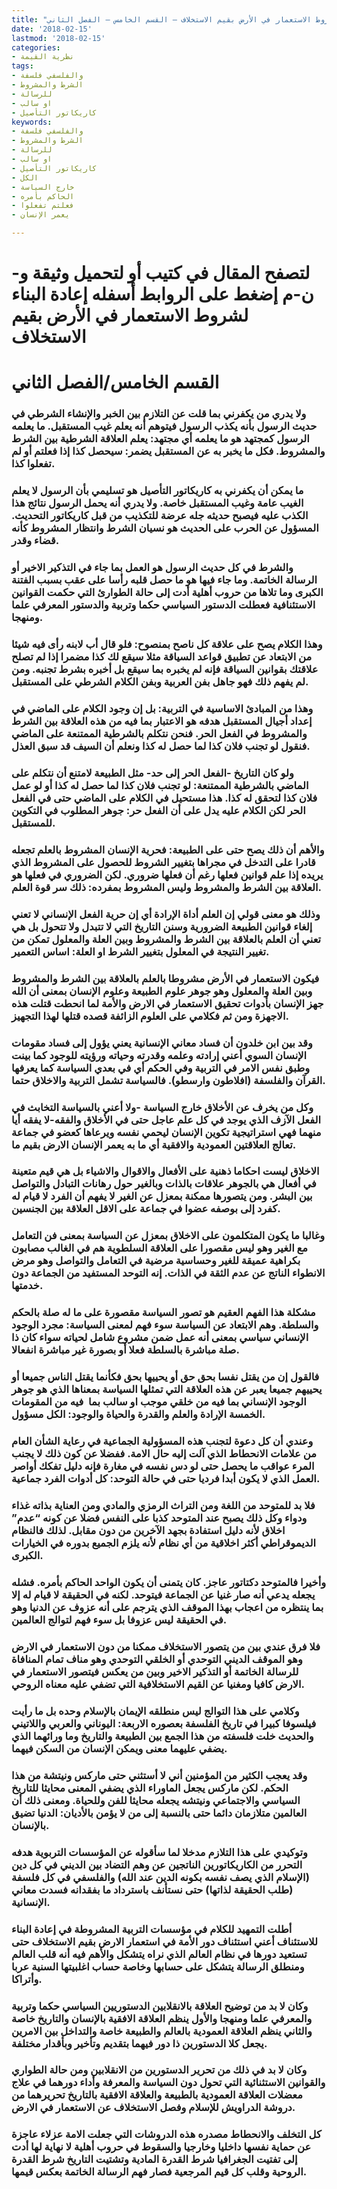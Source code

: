 ```yaml
---
title: "إعادة البناء لشروط الاستعمار في الأرض بقيم الاستخلاف – القسم الخامس – الفصل الثاني"
date: '2018-02-15'
lastmod: '2018-02-15'
categories:
- نظرية القيمة
tags:
- والفلسفي فلسفة
- الشرط والمشروط
- للرسالة
- او سالب
- كاريكاتور التأصيل
keywords:
- والفلسفي فلسفة
- الشرط والمشروط
- للرسالة
- او سالب
- كاريكاتور التأصيل
- الكل
- خارج السياسة
- الحاكم بأمره
- فعلتم تفعلوا
- يعمر الإنسان

---
```

# **لتصفح المقال في كتيب أو لتحميل وثيقة و-ن-م إضغط على الروابط أسفله** **إعادة البناء لشروط الاستعمار في الأرض بقيم الاستخلاف**

# **القسم الخامس/الفصل الثاني**

### ولا يدري من يكفرني بما قلت عن التلازم بين الخبر والإنشاء الشرطي في حديث الرسول بأنه يكذب الرسول فيتوهم أنه يعلم غيب المستقبل. ما يعلمه الرسول كمجتهد هو ما يعلمه أي مجتهد: يعلم العلاقة الشرطية بين الشرط والمشروط. فكل ما يخبر به عن المستقبل يضمر: سيحصل كذا إذا فعلتم أو لم تفعلوا كذا.

### ما يمكن أن يكفرني به كاريكاتور التأصيل هو تسليمي بأن الرسول لا يعلم الغيب عامة وغيب المستقبل خاصة. ولا يدري أنه يحمل الرسول نتائج هذا الكذب عليه فيصبح حديثه جله عرضة للتكذيب من قبل كاريكاتور التحديث. المسؤول عن الحرب على الحديث هو نسيان الشرط وانتظار المشروط كأنه قضاء وقدر.

### والشرط في كل حديث الرسول هو العمل بما جاء في التذكير الاخير أو الرسالة الخاتمة. وما جاء فيها هو ما حصل قلبه رأسا على عقب بسبب الفتنة الكبرى وما تلاها من حروب أهلية أدت إلى حالة الطوارئ التي حكمت القوانين الاستئنافية فعطلت الدستور السياسي حكما وتربية والدستور المعرفي علما ومنهجا.

### وهذا الكلام يصح على علاقة كل ناصح بمنصوح: فلو قال أب لابنه رأى فيه شيئا من الابتعاد عن تطبيق قواعد السياقة مثلا سيقع لك كذا مضمرا إذا لم تصلح علاقتك بقوانين السياقة فإنه لم يخبره بما سيقع بل أخبره بشرط تجنبه. ومن لم يفهم ذلك فهو جاهل بفن العربية وبفن الكلام الشرطي على المستقبل.

### وهذا من المبادئ الاساسية في التربية: بل إن وجود الكلام على الماضي في إعداد أجيال المستقبل هدفه هو الاعتبار بما فيه من هذه العلاقة بين الشرط والمشروط في الفعل الحر. فنحن نتكلم بالشرطية الممتنعة على الماضي فنقول لو تجنب فلان كذا لما حصل له كذا ونعلم أن السيف قد سبق العذل.

### ولو كان التاريخ -الفعل الحر إلى حد- مثل الطبيعة لامتنع أن نتكلم على الماضي بالشرطية الممتنعة: لو تجنب فلان كذا لما حصل له كذا أو لو عمل فلان كذا لتحقق له كذا. هذا مستحيل في الكلام على الماضي حتى في الفعل الحر لكن الكلام عليه يدل على أن الفعل حر: جوهر المطلوب في التكوين للمستقبل.

### والأهم أن ذلك يصح حتى على الطبيعة: فحرية الإنسان المشروط بالعلم تجعله قادرا على التدخل في مجراها بتغيير الشروط للحصول على المشروط الذي يريده إذا علم قوانين فعلها رغم أن فعلها ضروري. لكن الضروري في فعلها هو العلاقة بين الشرط والمشروط وليس المشروط بمفرده: ذلك سر قوة العلم.

### وذلك هو معنى قولي إن العلم أداة الإرادة أي إن حرية الفعل الإنساني لا تعني إلغاء قوانين الطبيعة الضرورية وسنن التاريخ التي لا تتبدل ولا تتحول بل هي تعني أن العلم بالعلاقة بين الشرط والمشروط وبين العلة والمعلول تمكن من تغيير النتيجة في المعلول بتغيير الشرط او العلة: اساس التعمير.

### فيكون الاستعمار في الأرض مشروطا بالعلم بالعلاقة بين الشرط والمشروط وبين العلة والمعلول وهو جوهر علوم الطبيعة وعلوم الإنسان بمعنى أن الله جهز الإنسان بأدوات تحقيق الاستعمار في الارض والأمة لما انحطت قتلت هذه الاجهزة ومن ثم فكلامي على العلوم الزائفة قصده قتلها لهذا التجهيز.

### وقد بين ابن خلدون أن فساد معاني الإنسانية يعني يؤول إلى فساد مقومات الإنسان السوي أعني إرادته وعلمه وقدرته وحياته ورؤيته للوجود كما بينت وطبق نفس الامر في التربية وفي الحكم أي في بعدي السياسة كما يعرفها القرآن والفلسفة (افلاطون وارسطو). فالسياسة تشمل التربية والاخلاق حتما.

### وكل من يخرف عن الأخلاق خارج السياسة -ولا أعني بالسياسة التخابث في الفعل الآزف الذي يوجد في كل علم عاجل حتى في الأخلاق والفقه-لا يفقه أيا منهما فهي استراتيجية تكوين الإنسان ليحمي نفسه ويرعاها كعضو في جماعة تعالج العلاقتين العمودية والافقية أي ما به يعمر الإنسان الارض بقيم ما.

### الاخلاق ليست احكاما ذهنية على الأفعال والاقوال والاشياء بل هي قيم متعينة في أفعال هي بالجوهر علاقات بالذات وبالغير حول رهانات التبادل والتواصل بين البشر. ومن يتصورها ممكنة بمعزل عن الغير لا يفهم أن الفرد لا قيام له كفرد إلى بوصفه عضوا في جماعة على الاقل العلاقة بين الجنسين.

### وغالبا ما يكون المتكلمون على الاخلاق بمعزل عن السياسة بمعنى فن التعامل مع الغير وهو ليس مقصورا على العلاقة السلطوية هم في الغالب مصابون بكراهية عميقة للغير وحساسية مرضية في التعامل والتواصل وهو مرض الانطواء الناتج عن عدم الثقة في الذات. إنه التوحد المستفيد من الجماعة دون خدمتها.

### مشكلة هذا الفهم العقيم هو تصور السياسة مقصورة على ما له صلة بالحكم والسلطة. وهم الابتعاد عن السياسة سوء فهم لمعنى السياسة: مجرد الوجود الإنساني سياسي بمعنى أنه عمل ضمن مشروع شامل لحياته سواء كان ذا صلة مباشرة بالسلطة فعلا أو بصورة غير مباشرة انفعالا.

### فالقول إن من يقتل نفسا بحق حق أو يحييها بحق فكأنما يقتل الناس جميعا أو يحييهم جميعا يعبر عن هذه العلاقة التي تمثلها السياسة بمعناها الذي هو جوهر الوجود الإنساني بما فيه من خلقي موجب او سالب بما  فيه من المقومات الخمسة الإرادة والعلم والقدرة والحياة والوجود: الكل مسؤول.

### وعندي أن كل دعوة لتجنب هذه المسؤولية الجماعية في رعاية الشأن العام من علامات الانحطاط الذي آلت إليه حال الامة. ففضلا عن كون ذلك لا يجنب المرء عواقب ما يحصل حتى لو دس نفسه في مغارة فإنه دليل تفكك أواصر العمل الذي لا يكون أبدا فرديا حتى في حالة التوحد: كل أدوات الفرد جماعية.

### فلا بد للمتوحد من اللغة ومن التراث الرمزي والمادي ومن العناية بذاته غذاء ودواء وكل ذلك يصبح عند المتوحد كذبا على النفس فضلا عن كونه “عدم” اخلاق لأنه دليل استفادة بجهد الآخرين من دون مقابل. لذلك فالنظام الديموقراطي أكثر اخلاقية من أي نظام لأنه يلزم الجميع بدوره في الخيارات الكبرى.

### وأخيرا فالمتوحد دكتاتور عاجز. كان يتمنى أن يكون الواحد الحاكم بأمره. فشله يجعله يدعي أنه صار غنيا عن الجماعة فيتوحد. لكنه في الحقيقة لا قيام له إلا بما ينتظره من اعجاب بهذا الموقف الذي يترجم على أنه عزوف عن الدنيا وهو في الحقيقة ليس عزوفا بل سوء فهم لتوالج العالمين.

### فلا فرق عندي بين من يتصور الاستخلاف ممكنا من دون الاستعمار في الارض وهو الموقف الديني التوحدي أو الخلقي التوحدي وهو مناف تمام المنافاة للرسالة الخاتمة أو التذكير الاخير وبين من يعكس فيتصور الاستعمار في الارض كافيا ومغنيا عن القيم الاستخلافية التي تضفي عليه معناه الروحي.

### وكلامي على هذا التوالج ليس منطلقه الإيمان بالإسلام وحده بل ما رأيت فيلسوفا كبيرا في تاريخ الفلسفة بعصوره الاربعة: اليوناني والعربي واللاتيني والحديث خلت فلسفته من هذا الجمع بين الطبيعة والتاريخ وما ورائهما الذي يضفي عليهما معنى ويمكن الإنسان من السكن فيهما.

### وقد يعجب الكثير من المؤمنين أني لا أستثني حتى ماركس ونيتشة من هذا الحكم. لكن ماركس يجعل الماوراء الذي يضفي المعنى محايثا للتاريخ السياسي والاجتماعي ونيتشه يجعله محايثا للفن وللحياة. ومعنى ذلك أن العالمين متلازمان دائما حتى بالنسبة إلى من لا يؤمن بالأديان: الدنيا تضيق بالإنسان.

### وتوكيدي على هذا التلازم مدخلا لما سأقوله عن المؤسسات التربوية هدفه التحرر من الكاريكاتورين الناتجين عن وهم التضاد بين الديني في كل دين (الإسلام الذي يصف نفسه بكونه الدين عند الله) والفلسفي في كل فلسفة (طلب الحقيقة لذاتها) حتى نستأنف باسترداد ما بفقدانه فسدت معاني الإنسانية.

### أطلت التمهيد للكلام في مؤسسات التربية المشروطة في إعادة البناء للاستئناف أعني استئناف دور الأمة في استعمار الارض بقيم الاستخلاف حتى تستعيد دورها في نظام العالم الذي نراه يتشكل والأهم فيه أنه قلب العالم ومنطلق الرسالة يتشكل على حسابها وخاصة حساب اغلبيتها السنية عربا وأتراكا.

### وكان لا بد من توضيح العلاقة بالانقلابين الدستوريين السياسي حكما وتربية والمعرفي علما ومنهجا والأول ينظم العلاقة الافقية بالإنسان والتاريخ خاصة والثاني ينظم العلاقة العمودية بالعالم والطبيعة خاصة والتداخل بين الامرين يجعل كلا الدستورين ذا دور فيهما بتقديم وتأخير وبأقدار مختلفة.

### وكان لا بد في ذلك من تحرير الدستورين من الانقلابين ومن حالة الطواري والقوانين الاستثنائية التي تحول دون السياسة والمعرفة وأداء دورهما في علاج معضلات العلاقة العمودية بالطبيعة والعلاقة الافقية بالتاريخ تحريرهما من دروشة الدراويش للإسلام وفصل الاستخلاف عن الاستعمار في الارض.

### كل التخلف والانحطاط مصدره هذه الدروشات التي جعلت الامة عزلاء عاجزة عن حماية نفسها داخليا وخارجيا والسقوط في حروب أهلية لا نهاية لها أدت إلى تفتيت الجغرافيا شرط القدرة المادية وتشتيت التاريخ شرط القدرة الروحية وقلب كل قيم المرجعية فصار فهم الرسالة الخاتمة بعكس قيمها.

###